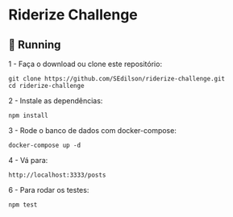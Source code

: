 # Riderize Challenge

## :rocket: Running

1 - Faça o download ou clone este repositório:  

```
git clone https://github.com/SEdilson/riderize-challenge.git
cd riderize-challenge
```

2 - Instale as dependências:  

```
npm install
```

3 - Rode o banco de dados com docker-compose:  

```
docker-compose up -d
```

4 - Vá para:  

```
http://localhost:3333/posts
```

6 - Para rodar os testes:  

```
npm test
```